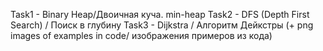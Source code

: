 Task1 - Binary Heap/Двоичная куча. min-heap
Task2 - DFS (Depth First Search) / Поиск в глубину
Task3 - Dijkstra / Алгоритм Дейкстры (+ png images of examples in code/ изображения примеров из кода)
